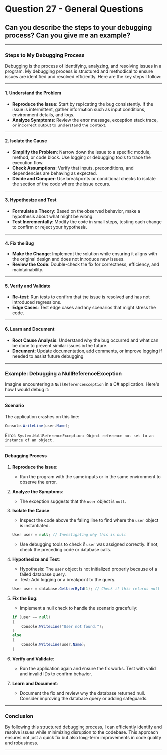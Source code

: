 # Question 27 - General Questions

## Can you describe the steps to your debugging process? Can you give me an example?

---

### **Steps to My Debugging Process**

Debugging is the process of identifying, analyzing, and resolving issues in a program. My debugging process is structured and methodical to ensure issues are identified and resolved efficiently. Here are the key steps I follow:

---

#### **1. Understand the Problem**
- **Reproduce the Issue**: Start by replicating the bug consistently. If the issue is intermittent, gather information such as input conditions, environment details, and logs.
- **Analyze Symptoms**: Review the error message, exception stack trace, or incorrect output to understand the context.

---

#### **2. Isolate the Cause**
- **Simplify the Problem**: Narrow down the issue to a specific module, method, or code block. Use logging or debugging tools to trace the execution flow.
- **Check Assumptions**: Verify that inputs, preconditions, and dependencies are behaving as expected.
- **Divide and Conquer**: Use breakpoints or conditional checks to isolate the section of the code where the issue occurs.

---

#### **3. Hypothesize and Test**
- **Formulate a Theory**: Based on the observed behavior, make a hypothesis about what might be wrong.
- **Test Incrementally**: Modify the code in small steps, testing each change to confirm or reject your hypothesis.

---

#### **4. Fix the Bug**
- **Make the Change**: Implement the solution while ensuring it aligns with the original design and does not introduce new issues.
- **Review the Code**: Double-check the fix for correctness, efficiency, and maintainability.

---

#### **5. Verify and Validate**
- **Re-test**: Run tests to confirm that the issue is resolved and has not introduced regressions.
- **Edge Cases**: Test edge cases and any scenarios that might stress the code.

---

#### **6. Learn and Document**
- **Root Cause Analysis**: Understand why the bug occurred and what can be done to prevent similar issues in the future.
- **Document**: Update documentation, add comments, or improve logging if needed to assist future debugging.

---

### **Example: Debugging a NullReferenceException**

Imagine encountering a `NullReferenceException` in a C# application. Here's how I would debug it:

---

#### **Scenario**
The application crashes on this line:
```csharp
Console.WriteLine(user.Name);
```
Error: `System.NullReferenceException: Object reference not set to an instance of an object.`

---

#### **Debugging Process**

1. **Reproduce the Issue**:
   - Run the program with the same inputs or in the same environment to observe the error.

2. **Analyze the Symptoms**:
   - The exception suggests that the `user` object is `null`.

3. **Isolate the Cause**:
   - Inspect the code above the failing line to find where the `user` object is instantiated.
   ```csharp
   User user = null; // Investigating why this is null
   ```
   - Use debugging tools to check if `user` was assigned correctly. If not, check the preceding code or database calls.

4. **Hypothesize and Test**:
   - Hypothesis: The `user` object is not initialized properly because of a failed database query.
   - Test: Add logging or a breakpoint to the query.
   ```csharp
   User user = database.GetUserById(1); // Check if this returns null
   ```

5. **Fix the Bug**:
   - Implement a null check to handle the scenario gracefully:
   ```csharp
   if (user == null)
   {
       Console.WriteLine("User not found.");
   }
   else
   {
       Console.WriteLine(user.Name);
   }
   ```

6. **Verify and Validate**:
   - Run the application again and ensure the fix works. Test with valid and invalid IDs to confirm behavior.

7. **Learn and Document**:
   - Document the fix and review why the database returned null. Consider improving the database query or adding safeguards.

---

### **Conclusion**

By following this structured debugging process, I can efficiently identify and resolve issues while minimizing disruption to the codebase. This approach ensures not just a quick fix but also long-term improvements in code quality and robustness.

---